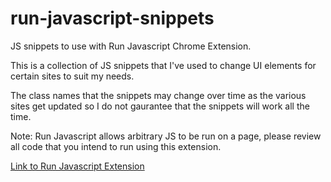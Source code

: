 # run-javascript-snippets
JS snippets to use with Run Javascript Chrome Extension.

This is a collection of JS snippets that I've used to change UI elements for certain sites to suit my needs.

The class names that the snippets may change over time as the various sites get updated so I do not gaurantee that the snippets will work all the time.

Note: Run Javascript allows arbitrary JS to be run on a page, please review all code that you intend to run using this extension.

[Link to Run Javascript Extension](https://chrome.google.com/webstore/detail/run-javascript/lmilalhkkdhfieeienjbiicclobibjao?hl=en)

